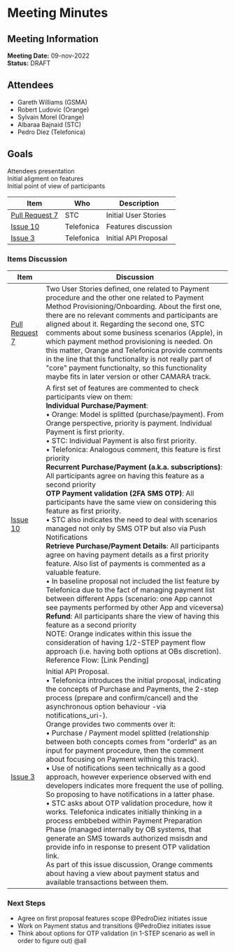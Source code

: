 # Meeting Minutes
## Meeting Information
**Meeting Date:** 09-nov-2022<br/>
**Status:** DRAFT

## Attendees
- Gareth Williams (GSMA) 
- Robert Ludovic (Orange)
- Sylvain Morel (Orange)
- Albaraa Bajnaid (STC)
- Pedro Díez (Telefonica)

## Goals
Attendees presentation </br>
Initial aligment on features </br>
Initial point of view of participants

Item | Who | Description
---- | ---- | ----
[Pull Request 7](https://github.com/camaraproject/CarrierBillingCheckOut/pull/7) | STC | Initial User Stories
[Issue 10](https://github.com/camaraproject/CarrierBillingCheckOut/issues/10) | Telefonica | Features discussion
[Issue 3](https://github.com/camaraproject/CarrierBillingCheckOut/issues/3) | Telefonica | Initial API Proposal

### Items Discussion

Item | Discussion
---- | ----
[Pull Request 7](https://github.com/camaraproject/CarrierBillingCheckOut/pull/7) | Two User Stories defined, one related to Payment procedure and the other one related to Payment Method Provisioning/Onboarding. About the first one, there are no relevant comments and participants are aligned about it. Regarding the second one, STC comments about some business scenarios (Apple), in which payment method provisioning is needed. On this matter, Orange and Telefonica provide comments in the line that this functionality is not really part of "core" payment functionalty, so this functionality maybe fits in later version or other CAMARA track.
[Issue 10](https://github.com/camaraproject/CarrierBillingCheckOut/issues/10) | A first set of features are commented to check participants view on them:<br/>**Individual Purchase/Payment**:<br/> • Orange: Model is splitted (purchase/payment). From Orange perspective, priority is payment. Individual Payment is first priority.<br/> • STC: Individual Payment is also first priority.<br/> • Telefonica: Analogous comment, this feature is first priority<br/>**Recurrent Purchase/Payment (a.k.a. subscriptions)**: All participants agree on having this feature as a second priority<br/>**OTP Payment validation (2FA SMS OTP)**: All participants have the same view on considering this feature as first priority.<br/> • STC also indicates the need to deal with scenarios managed not only by SMS OTP but also via Push Notifications<br/>**Retrieve Purchase/Payment Details**: All participants agree on having payment details as a first priority feature. Also list of payments is commented as a valuable feature.<br/> • In baseline proposal not included the list feature by Telefonica due to the fact of managing payment list between different Apps (scenario: one App cannot see payments performed by other App and viceversa)<br/>**Refund**: All participants share the view of having this feature as a second priority<br/>NOTE: Orange indicates within this issue the consideration of having 1/2-STEP payment flow approach (i.e. having both options at OBs discretion). Reference Flow: [Link Pending]
[Issue 3](https://github.com/camaraproject/CarrierBillingCheckOut/issues/3) | Initial API Proposal.<br/> • Telefonica introduces the initial proposal, indicating the concepts of Purchase and Payments, the 2-step process (prepare and confirm/cancel) and the asynchronous option behaviour -via notifications_uri-).<br/> Orange provides two comments over it:<br/> • Purchase / Payment model splitted (relationship between both concepts comes from "orderId" as an input for payment procedure, then the comment about focusing on Payment withing this track).<br/> • Use of notifications seen technically as a good approach, however experience observed with end developers indicates more frequent the use of polling. So proposing to have notifications in a latter phase.<br/> • STC asks about OTP validation procedure, how it works. Telefonica indicates initially thinking in a process embbebed within Payment Preparation Phase (managed internally by OB systems, that generate an SMS towards authorized msisdn and provide info in response to present OTP validation link.<br/> As part of this issue discussion, Orange comments about having a view about payment status and available transactions between them.

### Next Steps
- Agree on first proposal features scope @PedroDiez initiates issue
- Work on Payment status and transitions @PedroDiez initiates issue
- Think about options for OTP validation (in 1-STEP scenario as well in order to figure out) @all
